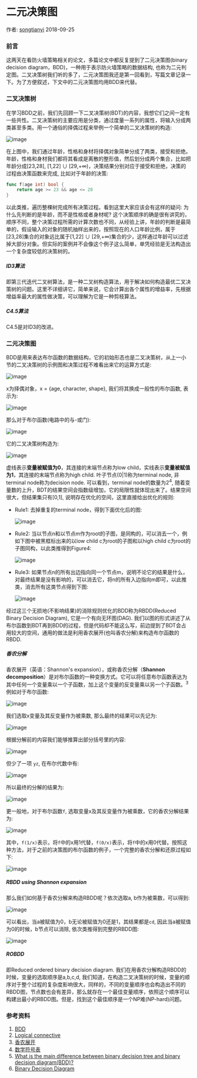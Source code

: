 # 二元决策图

作者: [songtianyi](http://songtianyi.info) 2018-09-25

### 前言

这两天在看防火墙策略相关的论文，多篇论文中都反复提到了二元决策图(binary decision diagram，BDD)，一种用于表示防火墙策略的数据结构, 也称为二元判定图。二叉决策树我们听的多了，二元决策图我还是第一回看到，写篇文章记录一下。为了方便叙述，下文中的二元决策图均用BDD来代替。

### 二叉决策树

在学习BDD之前，我们先回顾一下二叉决策树(BDT)的内容，我想它们之间一定有一些共性。二叉决策树的主要应用是分类，通过度量一系列的属性，将输入分成两类甚至多类。用一个通俗的择偶过程来举例一个简单的二叉决策树的构造:

![image](http://owm6k6w0y.bkt.clouddn.com/binary-decision-tree.jpeg)

在上图中，我们通过年龄，性格和身材将择偶对象简单分成了两类，接受和拒绝。年龄，性格和身材我们都将其看成是离散的整形值，然后划分成两个集合，比如把年龄分成[23,28], [1,22] ∪ [29,+∞)，决策结果分别对应于接受和拒绝，决策的过程由决策函数来完成, 比如对于年龄的决策:

```go
func f(age int) bool {
    return age >= 23 && age <= 28
}
```

以此类推，遍历整棵树完成所有决策过程。看到这里大家应该会有这样的疑问: 为什么先判断的是年龄，而不是性格或者身材呢? 这个决策顺序的确是很有讲究的，顺序不同，整个决策过程所需的计算次数也不同，从经验上讲，年龄的判断是最简单的，假设输入的对象的随机抽样出来的，按照现在的人口年龄比例，属于[23,28]集合的对象远比属于[1,22] ∪ [29,+∞)集合的少，这样通过年龄可以过滤掉大部分对象。但实际的案例并不会像这个例子这么简单，单凭经验是无法构造出一个复杂度较低的决策树的。

##### ID3算法

即第三代迭代二叉树算法，是一种二叉树构造算法，用于解决如何构造最优二叉决策树的问题。这里不详细讲它，简单来说，它会计算出各个属性的增益率，先根据增益率最大的属性做决策，可以理解为它是一种剪枝算法。

##### C4.5算法

C4.5是对ID3的改进。

### 二元决策图

BDD是用来表达布尔函数的数据结构，它的初始形态也是二叉决策树，从上一小节的二叉决策树的示例图和决策过程不难看出来它的运算方式是:

![image](http://owm6k6w0y.bkt.clouddn.com/age-character-shape-function.png)

x为择偶对象，x = {age, character, shape},  我们将其换成一般性的布尔函数, 表示为:

![image](http://owm6k6w0y.bkt.clouddn.com/f%28xyz%29=xyz.png)

那么对于布尔函数(电路中的与-或门):

![image](http://owm6k6w0y.bkt.clouddn.com/ab+cd.png)

它的二叉决策树构造为:

![image](http://owm6k6w0y.bkt.clouddn.com/ab+cd-bdt.png)

虚线表示**变量被赋值为0**，其连接的末端节点称为low child，实线表示**变量被赋值为1**，其连接的末端节点称为high child. 叶子节点(0|1)称为terminal node, 非terminal node称为decision node. 可以看到，terminal node的数量为2<sup>4</sup>, 随着变量数的上升，BDT的结果空间会指数级增加，它的局限性就体现出来了。结果空间很大，但结果集只有[0,1], 说明存在优化的空间，这里直接给出优化的规则:

* Rule1: 去掉重复的terminal node，得到下面优化后的图:

  ![image](http://owm6k6w0y.bkt.clouddn.com/duplicate-terminal-removed.png)

* Rule2: 当以节点n和以节点m作为root的子图，是同构的，可以消去一个，例如下图中被黑框标出来的以low child c为root的子图和以high child c为root的子图同构，以此类推得到Figure4:

  ![image](http://owm6k6w0y.bkt.clouddn.com/duplicate-nono-terminals-removed.png)

* Rule3: 如果节点n的所有出边指向同一个节点m，说明不论它的结果是什么，对最终结果是没有影响的，可以消去它，将n的所有入边指向m即可，以此推类，消去所有这类节点得到下图:

  ![image](http://owm6k6w0y.bkt.clouddn.com/remove-all-redundant-test-single.png)

经过这三个无损地(不影响结果)的消除规则优化的BDD称为RBDD(Reduced Binary Decision Diagram), 它是一个有向无环图(DAG). 我们以图的形式讲述了从布尔函数到BDT再到BDD的过程，但是代码却不能这么写，前边提到了BDT会占用较大的空间，通用的做法是利用香农展开(也叫香农分解)来构造布尔函数的RBDD.

##### 香农分解

香农展开（英语：Shannon's expansion），或称香农分解（**Shannon decomposition**）是对布尔函数的一种变换方式。它可以将任意布尔函数表达为其中任何一个变量乘以一个子函数，加上这个变量的反变量乘以另一个子函数。<sup>3</sup>例如对于布尔函数:

![image](http://owm6k6w0y.bkt.clouddn.com/yz+xyzneg+xnegynegz.png)

我们选取x变量及其反变量作为被乘数, 那么最终的结果可以先记为:

![image](http://owm6k6w0y.bkt.clouddn.com/xempty+xnegempty.png)

根据分解前的内容我们能够推算出部分括号里的内容:

![image](http://owm6k6w0y.bkt.clouddn.com/xyzneg+xnegynegz.png)

但少了一项 `yz`, 在布尔代数中有:

![image](http://owm6k6w0y.bkt.clouddn.com/x+xneg=1.png)

所以最终的分解的结果为:

![image](http://owm6k6w0y.bkt.clouddn.com/xyzneg+yz+xnegynegz+yz.png)

更一般地，对于布尔函数`f`, 选取变量x及其反变量作为被乘数，它的香农分解结果为:

![image](http://owm6k6w0y.bkt.clouddn.com/xdotf1x+xnegdotf0x.png)

其中，`f(1/x)`表示，将`f`中的x用1代替，`f(0/x)`表示，将`f`中的x用0代替。按照这种方法，对于之前的决策图的布尔函数的例子，一个完整的香农分解和还原过程如下:

![image](http://owm6k6w0y.bkt.clouddn.com/decomp-then-comp.png)



##### RBDD using Shannon expansion

那么我们如何基于香农分解来构造RBDD呢？依次选取a, b作为被乘数，可以得到:

![image](http://owm6k6w0y.bkt.clouddn.com/root-and-second-bdd.png)

可以看出，当a被赋值为0，b无论被赋值为0还是1，其结果都是`cd`, 因此当a被赋值为0的时候，b节点可以消除, 依次类推得到完整的RBDD图:

![image](http://owm6k6w0y.bkt.clouddn.com/bdd-with-boo-funcs.png)

##### ROBDD

即Reduced ordered binary decision diagram. 我们在用香农分解构造RBDD的时候，变量的选取顺序是a,b,c,d, 我们知道，在构造二叉决策树的时候，变量的顺序对于整个过程的复杂度影响很大，同样的，不同的变量顺序也会构造出不同的RBDD图，节点数也会有差异，那么就存在一个最佳变量顺序，依照这个顺序可以构建出最小的RBDD图。但是，找到这个最佳顺序是一个NP难(NP-hard)问题。

### 参考资料

1. [BDD](http://www.cs.utexas.edu/~isil/cs389L/bdd.pdf) 
2. [Logical connective](https://en.wikipedia.org/wiki/Logical_connective)
3. [香农展开](https://zh.wikipedia.org/wiki/%E9%A6%99%E5%86%9C%E5%B1%95%E5%BC%80)
4. [数学符号表](https://zh.wikipedia.org/wiki/%E6%95%B0%E5%AD%A6%E7%AC%A6%E5%8F%B7%E8%A1%A8)
5. [What is the main difference between binary decision tree and binary decision diagram(BDD)?](https://cs.stackexchange.com/questions/82394/what-is-the-main-difference-between-binary-decision-tree-and-binary-decision-dia)
6. [Binary Decision Diagram](https://nptel.ac.in/courses/106103016/module4/lec1/1.html)